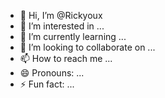 - 👋 Hi, I’m @Rickyoux
- 👀 I’m interested in ...
- 🌱 I’m currently learning ...
- 💞️ I’m looking to collaborate on ...
- 📫 How to reach me ...
- 😄 Pronouns: ...
- ⚡ Fun fact: ...

<!---
Rickyoux/Rickyoux is a ✨ special ✨ repository because its `README.md` (this file) appears on your GitHub profile.
You can click the Preview link to take a look at your changes.
--->
